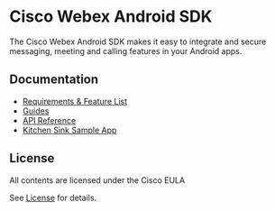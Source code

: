 # Cisco Webex Android SDK

The Cisco Webex Android SDK makes it easy to integrate and secure messaging, meeting and calling features in your Android apps.

## Documentation
- [Requirements & Feature List](https://developer.webex.com/docs/sdks/android)
- [Guides](https://github.com/webex/webex-android-sdk/wiki)
- [API Reference](https://webex.github.io/webex-android-sdk/)
- [Kitchen Sink Sample App](https://github.com/webex/webex-android-sdk-example)

## License

All contents are licensed under the Cisco EULA

See [License](LICENSE.txt) for details.
